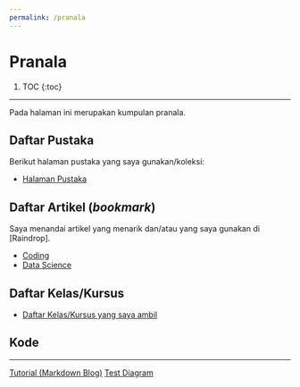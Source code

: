 ```yaml
---
permalink: /pranala
---
```


# Pranala


1. TOC
{:toc}

---

Pada halaman ini merupakan kumpulan pranala.

## Daftar Pustaka

Berikut halaman pustaka yang saya gunakan/koleksi:

- [Halaman Pustaka](_posts/2019-10-01-pustaka.md)

## Daftar Artikel (_bookmark_)

Saya menandai artikel yang menarik dan/atau yang saya gunakan di [Raindrop].

- [Coding](https://raindrop.io/collection/7877129)
- [Data Science](https://raindrop.io/collection/6309263)

## Daftar Kelas/Kursus

- [Daftar Kelas/Kursus yang saya ambil](https://taruma.github.io/koding#kursus--kelas)


## Kode

---

[Tutorial (Markdown Blog)](pages/helloworld.md)
[Test Diagram](pages/testdiagram.html)
